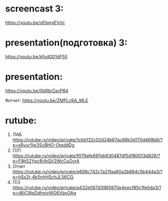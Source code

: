 # screencast 3:
https://youtu.be/oEIpnyEVrIc
# presentation(подготовка) 3:
https://youtu.be/kfodG01dF50
# presentation:
https://youtu.be/0bRbrZacP84

#отчет:
https://youtu.be/ZMPLc6A_MLE
# rutube:
 1. ЛАБ https://rutube.ru/video/private/1cbb132c02d24b67ac88b3d170d469b8/?p=xRvur1lw3ScBHO-OteddDg
 2. П/П https://rutube.ru/video/private/f079afe897eb930487df5d180013d828/?p=F9h52Ypc8VbQV2WcCuOvrA
 3. Отчет https://rutube.ru/video/private/e606c742c7a21faa60a2b864c5b444a3/?p=hSx2t-4b5nhHSchJL1j6CQ
 4. П/З https://rutube.ru/video/private/a432e067d3965970e4eecf85c1fe0da3/?p=d6jC9lpDdhnivWG6VbxOAg
